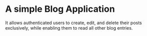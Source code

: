 # A simple Blog Application 
It allows authenticated 
users to create, edit, and delete their posts exclusively, while
enabling them to read all other blog entries.
